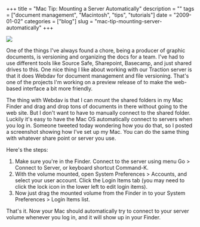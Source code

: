 +++
title = "Mac Tip: Mounting a Server Automatically"
description = ""
tags = ["document management", "Macintosh", "tips", "tutorials"]
date = "2009-01-02"
categories = ["blog"]
slug = "mac-tip-mounting-server-automatically"
+++



  <div class="notebook-screenshot"><img src="http://media.konigi.com/notebook/mounting-mac-server.jpg" class="notebook-image" /></div><p>One of the things I've always found a chore, being a producer of graphic documents, is versioning and organizing the docs for a team. I've had to use different tools like Source Safe, Sharepoint, Basecamp, and just shared drives to this. One nice thing I like about working with our Traction server is that it does Webdav for document management and file versioning. That's one of the projects I'm working on a preview release of to make the web-based interface a bit more friendly.  </p>
<p>The thing with Webdav is that I can mount the shared folders in my Mac Finder and drag and drop tons of documents in there without going to the web site. But I don't want to have to manually connect to the shared folder. Luckily it's easy to have the Mac OS automatically connect to servers when you log in. Someone tweeted today wondering how you do that, so I posted a screenshot showing how I've set up my Mac. You can do the same thing with whatever share point or server you use.</p>
<p>Here's the steps:</p>
<ol>
<li>Make sure you're in the Finder. Connect to the server using menu Go > Connect to Server, or keyboard shortcut Command-K.</li>
<li>With the volume mounted, open System Preferences > Accounts, and select your user account. Click the Login Items tab (you may need to click the lock icon in the lower left to edit login items).</li>
<li>Now just drag the mounted volume from the Finder in to your System Preferences > Login Items list.</li>
</ol>
<p>That's it. Now your Mac should automatically try to connect to your server volume whenever you log in, and it will show up in your Finder.</p>
    
  
